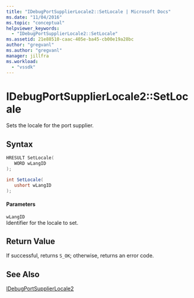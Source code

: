 ```yaml
---
title: "IDebugPortSupplierLocale2::SetLocale | Microsoft Docs"
ms.date: "11/04/2016"
ms.topic: "conceptual"
helpviewer_keywords: 
  - "IDebugPortSupplierLocale2::SetLocale"
ms.assetid: 21e88510-caac-405e-ba45-cb00e19a28bc
author: "gregvanl"
ms.author: "gregvanl"
manager: jillfra
ms.workload: 
  - "vssdk"
---
```

# IDebugPortSupplierLocale2::SetLocale
Sets the locale for the port supplier.  
  
## Syntax  
  
```cpp  
HRESULT SetLocale(  
   WORD wLangID  
);  
```  
  
```csharp  
int SetLocale(  
   ushort wLangID  
);  
```  
  
#### Parameters  
 `wLangID`  
 Identifier for the locale to set.  
  
## Return Value  
 If successful, returns `S_OK`; otherwise, returns an error code.  
  
## See Also  
 [IDebugPortSupplierLocale2](../../../extensibility/debugger/reference/idebugportsupplierlocale2.md)